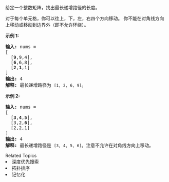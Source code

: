 <p>给定一个整数矩阵，找出最长递增路径的长度。</p>

<p>对于每个单元格，你可以往上，下，左，右四个方向移动。 你不能在对角线方向上移动或移动到边界外（即不允许环绕）。</p>

<p><strong>示例 1:</strong></p>

<pre><strong>输入: </strong>nums = 
[
  [<strong>9</strong>,9,4],
  [<strong>6</strong>,6,8],
  [<strong>2</strong>,<strong>1</strong>,1]
] 
<strong>输出:</strong> 4 
<strong>解释:</strong> 最长递增路径为&nbsp;<code>[1, 2, 6, 9]</code>。</pre>

<p><strong>示例 2:</strong></p>

<pre><strong>输入:</strong> nums = 
[
  [<strong>3</strong>,<strong>4</strong>,<strong>5</strong>],
  [3,2,<strong>6</strong>],
  [2,2,1]
] 
<strong>输出: </strong>4 
<strong>解释: </strong>最长递增路径是&nbsp;<code>[3, 4, 5, 6]</code>。注意不允许在对角线方向上移动。
</pre>
<div><div>Related Topics</div><div><li>深度优先搜索</li><li>拓扑排序</li><li>记忆化</li></div></div>